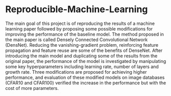 # Reproducible-Machine-Learning
The main goal of this project is of reproducing the results of a machine learning paper followed by proposing some possible modifications for improving the performance of the baseline model. The method proposed in the main paper is called Densely Connected Convolutional Network (DensNet). Reducing the vanishing-gradient problem, reinforcing feature propagation and feature reuse are some of the benefits of DenseNet. After introducing the main model and duplicating some of the results from the original paper, the performance of the model is investigated by manipulating some key hyperparameters including learning rate, number of layers and growth rate. Three modifications are proposed for achieving higher performance, and evaluation of these modified models on image databases (CFAR10 and CFAR100) verified the increase in the performance but with the cost of more parameters.
